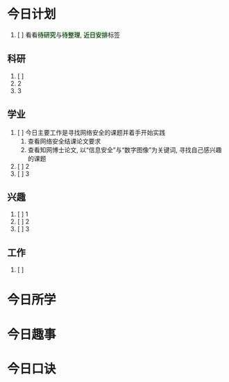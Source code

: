 # 今日计划

1. [ ] 看看<mark style="background: #BBFABBA6;">待研究</mark>与<mark style="background: #BBFABBA6;">待整理</mark>,  <mark style="background: #BBFABBA6;">近日安排</mark>标签

## 科研

1. [ ] 
2. 2
3. 3 

## 学业

1. [ ] 今日主要工作是寻找网络安全的课题并着手开始实践
	1. 查看网络安全结课论文要求
	2. 查看知网博士论文, 以“信息安全”与“数字图像”为关键词, 寻找自己感兴趣的课题
2. [ ] 2
3. [ ] 3 

## 兴趣

1. [ ] 1
2. [ ] 2
3. [ ] 3 


## 工作

1. [ ] 

# 今日所学



# 今日趣事



# 今日口诀


